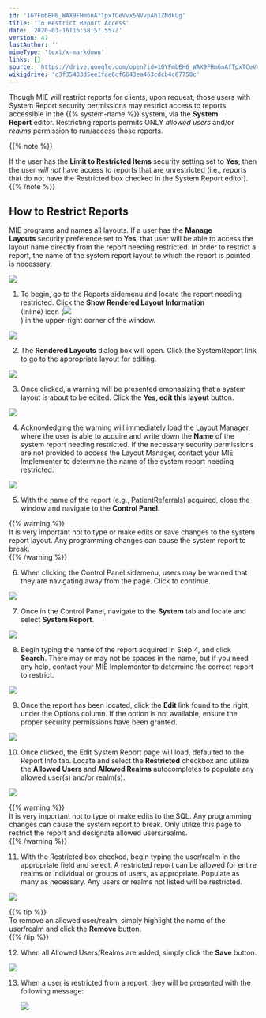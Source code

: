 ```yaml
---
id: '1GYFmbEH6_WAX9FHm6nAfTpxTCeVvx5NVvpAh1ZNdkUg'
title: 'To Restrict Report Access'
date: '2020-03-16T16:58:57.557Z'
version: 47
lastAuthor: ''
mimeType: 'text/x-markdown'
links: []
source: 'https://drive.google.com/open?id=1GYFmbEH6_WAX9FHm6nAfTpxTCeVvx5NVvpAh1ZNdkUg'
wikigdrive: 'c3f35433d5ee1fae6cf6643ea463cdcb4c67750c'
---
```

Though MIE will restrict reports for clients, upon request, those users with System Report security permissions may restrict access to reports accessible in the {{% system-name %}} system, via the **System Report** editor. Restricting reports permits ONLY *allowed users* and/or *realms* permission to run/access those reports.

{{% note %}}

If the user has the **Limit to Restricted Items** security setting set to **Yes**, then the user *will not* have access to reports that are unrestricted (i.e., reports that do not have the Restricted box checked in the System Report editor).
{{% /note %}}

## How to Restrict Reports

MIE programs and names all layouts. If a user has the **Manage Layouts** security preference set to **Yes**, that user will be able to access the layout name directly from the report needing restricted. In order to restrict a report, the name of the system report layout to which the report is pointed is necessary. 

![](../to-restrict-report-access.assets/dd2b2ae14fad2a2f34e2a72b7fa51d53.png)

1. To begin, go to the Reports sidemenu and locate the report needing restricted. Click the <strong>Show Rendered Layout Information</strong>  
    (Inline) icon (<img src="../to-restrict-report-access.assets/f6869e76958d595ab4029fa856b1906c.png" />  
   ) in the upper-right corner of the window.


![](../to-restrict-report-access.assets/89780961e06725caa0b25c26965beefe.png)


2. The <strong>Rendered Layouts</strong> dialog box will open. Click the SystemReport link to go to the appropriate layout for editing.


![](../to-restrict-report-access.assets/38a68c6f72fdc94efd65bc78f4d8c69d.png)


3. Once clicked, a warning will be presented emphasizing that a system layout is about to be edited. Click the <strong>Yes, edit this layout</strong> button. 


![](../to-restrict-report-access.assets/16936bb6010e884204780ed3bd8ee620.png)


4. Acknowledging the warning will immediately load the Layout Manager, where the user is able to acquire and write down the <strong>Name</strong> of the system report needing restricted. If the necessary security permissions are not provided to access the Layout Manager, contact your MIE Implementer to determine the name of the system report needing restricted.


![](../to-restrict-report-access.assets/2dec7a204378870a326ef36eeb14516b.png)


5. With the name of the report (e.g., PatientReferrals) acquired, close the window and navigate to the <strong>Control Panel</strong>.

{{% warning %}}  
It is very important not to type or make edits or save changes to the system report layout. Any programming changes can cause the system report to break.  
{{% /warning %}}

6. When clicking the Control Panel sidemenu, users may be warned that they are navigating away from the page. Click to continue.


![](../to-restrict-report-access.assets/4d32cee83578e815bb97f5787f32a73a.png)


7. Once in the Control Panel, navigate to the <strong>System</strong> tab and locate and select <strong>System Report</strong>.


![](../to-restrict-report-access.assets/3d38469a2b3af63ae7924a5441775185.png)


8. Begin typing the name of the report acquired in Step 4, and click <strong>Search</strong>. There may or may not be spaces in the name, but if you need any help, contact your MIE Implementer to determine the correct report to restrict.


![](../to-restrict-report-access.assets/74a9abbe5cc331657fbf511b84ff49a0.png)


9. Once the report has been located, click the <strong>Edit</strong> link found to the right, under the Options column. If the option is not available, ensure the proper security permissions have been granted.


![](../to-restrict-report-access.assets/5ee7720470c9415db1708ade0c8eeed7.png)


10. Once clicked, the Edit System Report page will load, defaulted to the Report Info tab. Locate and select the <strong>Restricted</strong> checkbox and utilize the <strong>Allowed Users</strong> and <strong>Allowed Realms</strong> autocompletes to populate any allowed user(s) and/or realm(s).


![](../to-restrict-report-access.assets/ebdcfe684d45ee6eed7b7c314238e702.png)

{{% warning %}}  
It is very important not to type or make edits to the SQL. Any programming changes can cause the system report to break. Only utilize this page to restrict the report and designate allowed users/realms.  
{{% /warning %}}

11. With the Restricted box checked, begin typing the user/realm in the appropriate field and select. A restricted report can be allowed for entire realms or individual or groups of users, as appropriate. Populate as many as necessary. Any users or realms not listed will be restricted.


![](../to-restrict-report-access.assets/cdd3448a51ab78b1a63e87e4ff465478.png)

{{% tip %}}  
To remove an allowed user/realm, simply highlight the name of the user/realm and click the **Remove** button.  
{{% /tip %}}

12. When all Allowed Users/Realms are added, simply click the <strong>Save</strong> button.


![](../to-restrict-report-access.assets/4c49a2ee92440a7307828542f3936cb3.png)


13. When a user is restricted from a report, they will be presented with the following message:

    <img src="../to-restrict-report-access.assets/9c289b9a6770398d0ea5df2b1189ad04.png" />

